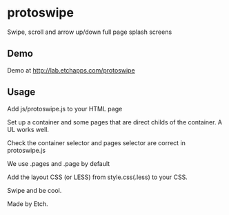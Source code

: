protoswipe
==========

Swipe, scroll and arrow up/down full page splash screens

## Demo
Demo at http://lab.etchapps.com/protoswipe

## Usage 
Add js/protoswipe.js to your HTML page

Set up a container and some pages that are direct childs of the container. A UL works well.

Check the container selector and pages selector are correct in protoswipe.js

We use .pages and .page by default

Add the layout CSS (or LESS) from style.css(.less) to your CSS.

Swipe and be cool.

Made by Etch.